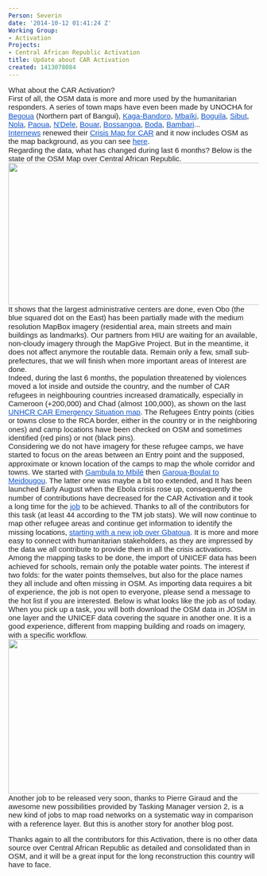 ```yaml
---
Person: Severin
date: '2014-10-12 01:41:24 Z'
Working Group:
- Activation
Projects:
- Central African Republic Activation
title: Update about CAR Activation
created: 1413078084
---
```

<p id="docs-internal-guid-1c735d02-01fc-f276-b479-706876f304c3" style="line-height: 1.15; margin-top: 0pt; margin-bottom: 0pt;" dir="ltr"><span style="font-size: 15px; font-family: Arial; color: #222222; background-color: transparent; font-weight: normal; font-style: normal; font-variant: normal; text-decoration: none; vertical-align: baseline;">What about the CAR Activation? </span></p><p style="line-height: 1.15; margin-top: 0pt; margin-bottom: 0pt;" dir="ltr"><span style="font-size: 15px; font-family: Arial; color: #222222; background-color: transparent; font-weight: normal; font-style: normal; font-variant: normal; text-decoration: none; vertical-align: baseline;">First of all, the OSM data is more and more used by the humanitarian responders. A series of town maps have even been made by UNOCHA for </span><a style="text-decoration: none;" href="http://reliefweb.int/map/central-african-republic/central-african-republic-begoua-pk12-area-16-may-2014"><span style="font-size: 15px; font-family: Arial; color: #1155cc; background-color: transparent; font-weight: normal; font-style: normal; font-variant: normal; text-decoration: underline; vertical-align: baseline;">Begoua</span></a><span style="font-size: 15px; font-family: Arial; color: #222222; background-color: transparent; font-weight: normal; font-style: normal; font-variant: normal; text-decoration: none; vertical-align: baseline;"> (Northern part of Bangui), </span><a style="text-decoration: none;" href="http://reliefweb.int/map/central-african-republic/central-african-republic-kaga-bandorotown-27-may-2014"><span style="font-size: 15px; font-family: Arial; color: #1155cc; background-color: transparent; font-weight: normal; font-style: normal; font-variant: normal; text-decoration: underline; vertical-align: baseline;">Kaga-Bandoro</span></a><span style="font-size: 15px; font-family: Arial; color: #222222; background-color: transparent; font-weight: normal; font-style: normal; font-variant: normal; text-decoration: none; vertical-align: baseline;">, </span><a style="text-decoration: none;" href="http://reliefweb.int/map/central-african-republic/central-african-republic-mbaiki-town-16-may-2014"><span style="font-size: 15px; font-family: Arial; color: #1155cc; background-color: transparent; font-weight: normal; font-style: normal; font-variant: normal; text-decoration: underline; vertical-align: baseline;">Mbaïki</span></a><span style="font-size: 15px; font-family: Arial; color: #222222; background-color: transparent; font-weight: normal; font-style: normal; font-variant: normal; text-decoration: none; vertical-align: baseline;">, </span><a style="text-decoration: none;" href="http://reliefweb.int/map/central-african-republic/central-african-republic-boguila-town-16-may-2014"><span style="font-size: 15px; font-family: Arial; color: #1155cc; background-color: transparent; font-weight: normal; font-style: normal; font-variant: normal; text-decoration: underline; vertical-align: baseline;">Boguila</span></a><span style="font-size: 15px; font-family: Arial; color: #222222; background-color: transparent; font-weight: normal; font-style: normal; font-variant: normal; text-decoration: none; vertical-align: baseline;">, </span><a style="text-decoration: none;" href="http://reliefweb.int/map/central-african-republic/central-african-republic-sibut-town-16-may-2014"><span style="font-size: 15px; font-family: Arial; color: #1155cc; background-color: transparent; font-weight: normal; font-style: normal; font-variant: normal; text-decoration: underline; vertical-align: baseline;">Sibut</span></a><span style="font-size: 15px; font-family: Arial; color: #222222; background-color: transparent; font-weight: normal; font-style: normal; font-variant: normal; text-decoration: none; vertical-align: baseline;">, </span><a style="text-decoration: none;" href="http://reliefweb.int/map/central-african-republic/central-african-republic-nola-town-16-may-2014"><span style="font-size: 15px; font-family: Arial; color: #1155cc; background-color: transparent; font-weight: normal; font-style: normal; font-variant: normal; text-decoration: underline; vertical-align: baseline;">Nola</span></a><span style="font-size: 15px; font-family: Arial; color: #222222; background-color: transparent; font-weight: normal; font-style: normal; font-variant: normal; text-decoration: none; vertical-align: baseline;">, </span><a style="text-decoration: none;" href="http://reliefweb.int/map/central-african-republic/central-african-republic-paouatown-14-may-2014"><span style="font-size: 15px; font-family: Arial; color: #1155cc; background-color: transparent; font-weight: normal; font-style: normal; font-variant: normal; text-decoration: underline; vertical-align: baseline;">Paoua</span></a><span style="font-size: 15px; font-family: Arial; color: #222222; background-color: transparent; font-weight: normal; font-style: normal; font-variant: normal; text-decoration: none; vertical-align: baseline;">, </span><a style="text-decoration: none;" href="http://reliefweb.int/map/central-african-republic/central-african-republic-ndele-town-14-may-2014"><span style="font-size: 15px; font-family: Arial; color: #1155cc; background-color: transparent; font-weight: normal; font-style: normal; font-variant: normal; text-decoration: underline; vertical-align: baseline;">N'Dele</span></a><span style="font-size: 15px; font-family: Arial; color: #222222; background-color: transparent; font-weight: normal; font-style: normal; font-variant: normal; text-decoration: none; vertical-align: baseline;">, </span><a style="text-decoration: none;" href="http://reliefweb.int/map/central-african-republic/central-african-republic-bouar-town-14-may-2014"><span style="font-size: 15px; font-family: Arial; color: #1155cc; background-color: transparent; font-weight: normal; font-style: normal; font-variant: normal; text-decoration: underline; vertical-align: baseline;">Bouar</span></a><span style="font-size: 15px; font-family: Arial; color: #222222; background-color: transparent; font-weight: normal; font-style: normal; font-variant: normal; text-decoration: none; vertical-align: baseline;">, </span><a style="text-decoration: none;" href="http://reliefweb.int/map/central-african-republic/central-african-republic-bossangoa-town-12-may-2014"><span style="font-size: 15px; font-family: Arial; color: #1155cc; background-color: transparent; font-weight: normal; font-style: normal; font-variant: normal; text-decoration: underline; vertical-align: baseline;">Bossangoa</span></a><span style="font-size: 15px; font-family: Arial; color: #222222; background-color: transparent; font-weight: normal; font-style: normal; font-variant: normal; text-decoration: none; vertical-align: baseline;">, </span><a style="text-decoration: none;" href="http://reliefweb.int/map/central-african-republic/republique-centrafricaine-boda-situation-analysis-may-2014"><span style="font-size: 15px; font-family: Arial; color: #1155cc; background-color: transparent; font-weight: normal; font-style: normal; font-variant: normal; text-decoration: underline; vertical-align: baseline;">Boda</span></a><span style="font-size: 15px; font-family: Arial; color: #222222; background-color: transparent; font-weight: normal; font-style: normal; font-variant: normal; text-decoration: none; vertical-align: baseline;">, </span><a style="text-decoration: none;" href="http://reliefweb.int/map/central-african-republic/central-african-republic-bambari-town-6-june-2014"><span style="font-size: 15px; font-family: Arial; color: #1155cc; background-color: transparent; font-weight: normal; font-style: normal; font-variant: normal; text-decoration: underline; vertical-align: baseline;">Bambari</span></a><span style="font-size: 15px; font-family: Arial; color: #222222; background-color: transparent; font-weight: normal; font-style: normal; font-variant: normal; text-decoration: none; vertical-align: baseline;">... </span></p><p style="line-height: 1.15; margin-top: 0pt; margin-bottom: 0pt;" dir="ltr"><a style="text-decoration: none;" href="http://www.internews.org/"><span style="font-size: 15px; font-family: Arial; color: #1155cc; background-color: transparent; font-weight: normal; font-style: normal; font-variant: normal; text-decoration: underline; vertical-align: baseline;">Internews</span></a><span style="font-size: 15px; font-family: Arial; color: #222222; background-color: transparent; font-weight: normal; font-style: normal; font-variant: normal; text-decoration: none; vertical-align: baseline;"> renewed their </span><a style="text-decoration: none;" href="https://innovation.internews.org/blogs/creating-crisismap-central-african-republic-using-human-center-design-approach"><span style="font-size: 15px; font-family: Arial; color: #1155cc; background-color: transparent; font-weight: normal; font-style: normal; font-variant: normal; text-decoration: underline; vertical-align: baseline;">Crisis Map for CAR</span></a><span style="font-size: 15px; font-family: Arial; color: #222222; background-color: transparent; font-weight: normal; font-style: normal; font-variant: normal; text-decoration: none; vertical-align: baseline;"> and it now includes OSM as the map background, as you can see </span><a style="text-decoration: none;" href="http://rjdhcartedecriserca.info/"><span style="font-size: 15px; font-family: Arial; color: #1155cc; background-color: transparent; font-weight: normal; font-style: normal; font-variant: normal; text-decoration: underline; vertical-align: baseline;">here</span></a><span style="font-size: 15px; font-family: Arial; color: #222222; background-color: transparent; font-weight: normal; font-style: normal; font-variant: normal; text-decoration: none; vertical-align: baseline;">.</span></p><p style="line-height: 1.15; margin-top: 0pt; margin-bottom: 0pt;" dir="ltr"><span style="font-size: 15px; font-family: Arial; color: #222222; background-color: transparent; font-weight: normal; font-style: normal; font-variant: normal; text-decoration: none; vertical-align: baseline;">Regarding the data, what has changed during last 6 months? Below is the state of the OSM Map over Central African Republic. </span></p><p style="line-height: 1.15; margin-top: 0pt; margin-bottom: 0pt;" dir="ltr"><a href="http://umap.openstreetmap.fr/en/map/central-african-republic-mapping-progress_3868"><span style="font-size: 15px; font-family: Arial; color: #222222; background-color: transparent; font-weight: normal; font-style: normal; font-variant: normal; text-decoration: none; vertical-align: baseline;"><img class="image-large" src="/sites/default/files/styles/large/public/uMap_CAR_Activation_20141011.png?itok=4Qkz0eAe" alt="" height="286" width="510"></span></a></p><p style="line-height: 1.15; margin-top: 0pt; margin-bottom: 0pt;" dir="ltr"><span style="font-size: 15px; font-family: Arial; color: #222222; background-color: transparent; font-weight: normal; font-style: normal; font-variant: normal; text-decoration: none; vertical-align: baseline;">It shows that the largest administrative centers are done, even Obo (the blue squared dot on the East) has been partially made with the medium resolution MapBox imagery (residential area, main streets and main buildings as landmarks). Our partners from HIU are waiting for an available, non-cloudy imagery through the MapGive Project. But in the meantime, it does not affect anymore the routable data. Remain only a few, small sub-prefectures, that we will finish when more important areas of Interest are done. </span></p><p style="line-height: 1.15; margin-top: 0pt; margin-bottom: 0pt;" dir="ltr"><span style="font-size: 15px; font-family: Arial; color: #222222; background-color: transparent; font-weight: normal; font-style: normal; font-variant: normal; text-decoration: none; vertical-align: baseline;">Indeed, during the last 6 months, the population threatened by violences moved a lot inside and outside the country, and the number of CAR refugees in neighbouring countries increased dramatically, especially in Cameroon (+200,000) and Chad (almost 100,000), as shown on the last </span><a style="text-decoration: none;" href="http://reliefweb.int/map/central-african-republic/central-african-republic-emergency-situation-3-october-2014"><span style="font-size: 15px; font-family: Arial; color: #1155cc; background-color: transparent; font-weight: normal; font-style: normal; font-variant: normal; text-decoration: underline; vertical-align: baseline;">UNHCR CAR Emergency Situation map</span></a><span style="font-size: 15px; font-family: Arial; color: #222222; background-color: transparent; font-weight: normal; font-style: normal; font-variant: normal; text-decoration: none; vertical-align: baseline;">. The Refugees Entry points (cities or towns close to the RCA border, either in the country or in the neighboring ones) and camp locations have been checked on OSM and sometimes identified (red pins) or not (black pins). </span></p><p style="line-height: 1.15; margin-top: 0pt; margin-bottom: 0pt;" dir="ltr"><span style="font-size: 15px; font-family: Arial; color: #222222; background-color: transparent; font-weight: normal; font-style: normal; font-variant: normal; text-decoration: none; vertical-align: baseline;">Considering we do not have imagery for these refugee camps, we have started to focus on the areas between an Entry point and the supposed, approximate or known location of the camps to map the whole corridor and towns. We started with </span><a style="text-decoration: none;" href="http://umap.openstreetmap.fr/en/map/central-african-republic-mapping-progress_3868#11/4.2153/15.0770"><span style="font-size: 15px; font-family: Arial; color: #1155cc; background-color: transparent; font-weight: normal; font-style: normal; font-variant: normal; text-decoration: underline; vertical-align: baseline;">Gambula to Mbilé</span></a><span style="font-size: 15px; font-family: Arial; color: #222222; background-color: transparent; font-weight: normal; font-style: normal; font-variant: normal; text-decoration: none; vertical-align: baseline;"> then </span><a style="text-decoration: none;" href="http://umap.openstreetmap.fr/en/map/central-african-republic-mapping-progress_3868#10/6.0934/14.4189"><span style="font-size: 15px; font-family: Arial; color: #1155cc; background-color: transparent; font-weight: normal; font-style: normal; font-variant: normal; text-decoration: underline; vertical-align: baseline;">Garoua-Boulaï to Meidougou</span></a><span style="font-size: 15px; font-family: Arial; color: #222222; background-color: transparent; font-weight: normal; font-style: normal; font-variant: normal; text-decoration: none; vertical-align: baseline;">. The latter one was maybe a bit too extended, and It has been launched Early August when the Ebola crisis rose up, consequently the number of contributions have decreased for the CAR Activation and it took a long time for the </span><a style="text-decoration: none;" href="http://tasks.hotosm.org/project/606"><span style="font-size: 15px; font-family: Arial; color: #1155cc; background-color: transparent; font-weight: normal; font-style: normal; font-variant: normal; text-decoration: underline; vertical-align: baseline;">job</span></a><span style="font-size: 15px; font-family: Arial; color: #222222; background-color: transparent; font-weight: normal; font-style: normal; font-variant: normal; text-decoration: none; vertical-align: baseline;"> to be achieved. Thanks to all of the contributors for this task (at least 44 according to the TM job stats). We will now continue to map other refugee areas and continue get information to identify the missing locations, </span><a style="text-decoration: none;" href="http://tasks.hotosm.org/project/691"><span style="font-size: 15px; font-family: Arial; color: #1155cc; background-color: transparent; font-weight: normal; font-style: normal; font-variant: normal; text-decoration: underline; vertical-align: baseline;">starting with a new job over Gbatoua</span></a><span style="font-size: 15px; font-family: Arial; color: #222222; background-color: transparent; font-weight: normal; font-style: normal; font-variant: normal; text-decoration: none; vertical-align: baseline;">. It is more and more easy to connect with humanitarian stakeholders, as they are impressed by the data we all contribute to provide them in all the crisis activations.</span></p><p style="line-height: 1.15; margin-top: 0pt; margin-bottom: 0pt;" dir="ltr"><span style="font-size: 15px; font-family: Arial; color: #222222; background-color: transparent; font-weight: normal; font-style: normal; font-variant: normal; text-decoration: none; vertical-align: baseline;">Among the mapping tasks to be done, the import of UNICEF data has been achieved for schools, remain only the potable water points. The interest if two folds: for the water points themselves, but also for the place names they all include and often missing in OSM. As importing data requires a bit of experience, the job is not open to everyone, please send a message to the hot list if you are interested. Below is what looks like the job as of today. When you pick up a task, you will both download the OSM data in JOSM in one layer and the UNICEF data covering the square in another one. It is a good experience, different from mapping building and roads on imagery, with a specific workflow.</span></p><p style="line-height: 1.15; margin-top: 0pt; margin-bottom: 0pt;" dir="ltr"><span style="font-size: 15px; font-family: Arial; color: #222222; background-color: transparent; font-weight: normal; font-style: normal; font-variant: normal; text-decoration: none; vertical-align: baseline;"><img class="image-large" src="/sites/default/files/styles/large/public/CAR_TMjob_253.png?itok=wcPIEtR0" alt="" height="311" width="510"></span></p><p style="line-height: 1.15; margin-top: 0pt; margin-bottom: 0pt;" dir="ltr"><span style="font-size: 15px; font-family: Arial; color: #222222; background-color: transparent; font-weight: normal; font-style: normal; font-variant: normal; text-decoration: none; vertical-align: baseline;">Another job to be released very soon, thanks to Pierre Giraud and the awesome new possibilities provided by Tasking Manager version 2, is a new kind of jobs to map road networks on a systematic way in comparison with a reference layer. But this is another story for another blog post. </span></p><p><span style="font-size: 15px; font-family: Arial; color: #222222; background-color: transparent; font-weight: normal; font-style: normal; font-variant: normal; text-decoration: none; vertical-align: baseline;">Thanks again to all the contributors for this Activation, there is no other data source over Central African Republic as detailed and consolidated than in OSM, and it will be a great input for the long reconstruction this country will have to face. </span></p>
